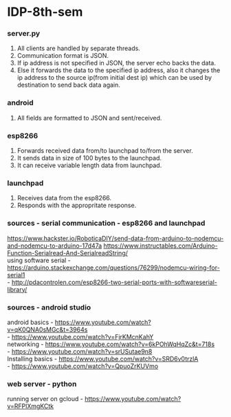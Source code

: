 # IDP-8th-sem

### server.py
1. All clients are handled by separate threads.
2. Communication format is JSON.
3. If ip address is not specified in JSON, the server echo backs the data. 
4. Else it forwards the data to the specified ip address, also it changes the ip address to the source ip(from initial dest ip)  which can be used by destination to send back data again.

### android 
1. All fields are formatted to JSON and sent/received.


### esp8266
1. Forwards received data from/to launchpad to/from the server.
2. It sends data in size of 100 bytes to the launchpad.
3. It can receive variable length data from launchpad.

### launchpad
1. Receives data from the esp8266.
2. Responds with the appropritate response.

### sources - serial communication - esp8266 and launchpad
https://www.hackster.io/RoboticaDIY/send-data-from-arduino-to-nodemcu-and-nodemcu-to-arduino-17d47a
https://www.instructables.com/Arduino-Function-Serialread-And-SerialreadString/ \
using software serial - https://arduino.stackexchange.com/questions/76299/nodemcu-wiring-for-serial1 \
                      - http://pdacontrolen.com/esp8266-two-serial-ports-with-softwareserial-library/
                      
### sources - android studio 
android basics - https://www.youtube.com/watch?v=qK0QNA0sMGc&t=3964s \
               - https://www.youtube.com/watch?v=FjrKMcnKahY \
networking     - https://www.youtube.com/watch?v=6kPOhWqHqZc&t=718s \
               - https://www.youtube.com/watch?v=srUSutae9n8  \
Installing basics - https://www.youtube.com/watch?v=SRD6v0trzlA \
                  - https://www.youtube.com/watch?v=QpuoZrKUVmo
                  
### web server - python
running server on gcloud - https://www.youtube.com/watch?v=RFPlXmgKCtk


